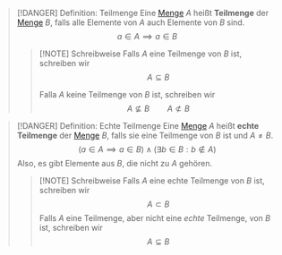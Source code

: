 > [!DANGER] Definition: Teilmenge
> Eine [Menge](Menge.md) $A$ heißt **Teilmenge** der [Menge](Menge.md) $B$, falls alle Elemente von $A$ auch Elemente von $B$ sind.
> $$a\in A \implies a \in B$$
> > [!NOTE] Schreibweise
> > Falls $A$ eine Teilmenge von $B$ ist, schreiben wir
> > $$A \subseteq B$$
> >
> > Falla $A$ keine Teilmenge von $B$ ist, schreiben wir
> > $$A \nsubseteq B \qquad A \not\subset B$$

> [!DANGER] Definition: Echte Teilmenge
> Eine [Menge](Menge.md) $A$ heißt **echte Teilmenge** der [Menge](Menge.md) $B$, falls sie eine Teilmenge von $B$ ist und $A \ne B$. 
> $$(a\in A \implies a\in B) \land (\exists b \in B : b \notin A)$$
> Also, es gibt Elemente aus $B$, die nicht zu $A$ gehören.
> > [!NOTE] Schreibweise
> > Falls $A$ eine echte Teilmenge von $B$ ist, schreiben wir
> > $$A \subset B$$
> > Falls $A$ eine Teilmenge, aber nicht eine *echte* Teilmenge, von $B$ ist, schreiben wir
> > $$A \subsetneq B$$